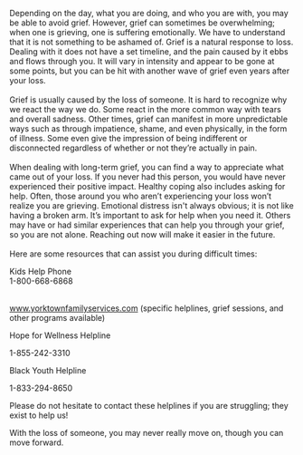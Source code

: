 
Depending on the day, what you are doing, and who you are with, you may
be able to avoid grief. However, grief can sometimes be overwhelming;
when one is grieving, one is suffering emotionally. We have to
understand that it is not something to be ashamed of. Grief is a natural
response to loss. Dealing with it does not have a set timeline, and the
pain caused by it ebbs and flows through you. It will vary in intensity
and appear to be gone at some points, but you can be hit with another
wave of grief even years after your loss.
<br><br>
Grief is usually caused by the loss of someone. It is hard to recognize
why we react the way we do. Some react in the more common way with tears
and overall sadness. Other times, grief can manifest in more
unpredictable ways such as through impatience, shame, and even
physically, in the form of illness. Some even give the impression of
being indifferent or disconnected regardless of whether or not they’re
actually in pain.
<br><br>
When dealing with long-term grief, you can find a way to appreciate what
came out of your loss. If you never had this person, you would have
never experienced their positive impact. Healthy coping also includes
asking for help. Often, those around you who aren’t experiencing your
loss won’t realize you are grieving. Emotional distress isn't always
obvious; it is not like having a broken arm. It’s important to ask for
help when you need it. Others may have or had similar experiences that
can help you through your grief, so you are not alone. Reaching out now
will make it easier in the future.
<br><br>
Here are some resources that can assist you during difficult times:

Kids Help Phone
<br>
1-800-668-6868
<br><br>

www.yorktownfamilyservices.com (specific helplines, grief sessions,
and other programs available)

Hope for Wellness Helpline

1-855-242-3310<br>

Black Youth Helpline

1-833-294-8650

Please do not hesitate to contact these helplines if you are struggling;
they exist to help us!

With the loss of someone, you may never really move on, though you can
move forward.
